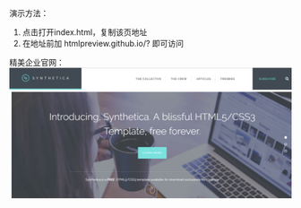 演示方法：
1. 点击打开index.html，复制该页地址
2. 在地址前加 htmlpreview.github.io/? 即可访问

精美企业官网：
![1.](https://github.com/icegeeker/effective-succotash/blob/master/img/0.png)
